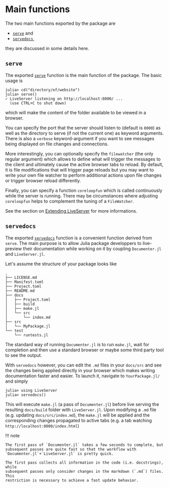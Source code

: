 # Main functions

The two main functions exported by the package are
* [`serve`](@ref) and
* [`servedocs`](@ref),

they are discussed in some details here.

## `serve`

The exported [`serve`](@ref) function is the main function of the package.
The basic usage is

```julia-repl
julia> cd("directory/of/website")
julia> serve()
✓ LiveServer listening on http://localhost:8000/ ...
  (use CTRL+C to shut down)
```

which will make the content of the folder available to be viewed in a browser.

You can specify the port that the server should listen to (default is `8000`) as well as the directory to serve (if not the current one) as keyword arguments.
There is also a `verbose` keyword-argument if you want to see messages being displayed on file changes and
connections.

More interestingly, you can optionally specify the `filewatcher` (the only
regular argument) which allows to define what will trigger the messages to the client and ultimately cause the active browser tabs to reload.
By default, it is file modifications that will trigger page reloads but you may want to write your own file watcher to perform additional actions upon file changes or trigger browser reload differently.

Finally, you can specify a function `coreloopfun` which is called continuously while the server is running.
There may be circumstances where adjusting `coreloopfun` helps to complement the tuning of a `FileWatcher`.

See the section on [Extending LiveServer](@ref) for more informations.

## `servedocs`

The exported [`servedocs`](@ref) function is a convenient function derived from `serve`.
The main purpose is to allow Julia package developpers to live-preview their documentation while working on it by coupling `Documenter.jl` and `LiveServer.jl`.

Let's assume the structure of your package looks like

```
.
├── LICENSE.md
├── Manifest.toml
├── Project.toml
├── README.md
├── docs
│   ├── Project.toml
│   ├── build
│   ├── make.jl
│   └── src
│       └── index.md
├── src
│   └── MyPackage.jl
└── test
    └── runtests.jl

```

The standard way of running `Documenter.jl` is to run `make.jl`, wait for completion and then use a standard browser or maybe some third party tool to see the output.

With `servedocs` however, you can edit the `.md` files in your `docs/src` and see the changes being applied directly in your browser which makes writing documentation faster and easier.
To launch it, navigate to `YourPackage.jl/` and simply

```julia-repl
julia> using LiveServer
julia> servedocs()
```

This will execute `make.jl` (a pass of `Documenter.jl`) before live serving the resulting `docs/build` folder with `LiveServer.jl`.
Upon modifying a `.md` file (e.g. updating `docs/src/index.md`), the `make.jl` will be applied and the corresponding changes propagated to active tabs (e.g. a tab watching `http://localhost:8000/index.html`)

!!! note

    The first pass of `Documenter.jl` takes a few seconds to complete, but subsequent passes are quite fast so that the workflow with `Documenter.jl`+`LiveServer.jl` is pretty quick.

    The first pass collects all information in the code (i.e. docstrings), while
    subsequent passes only consider changes in the markdown (`.md`) files. This
    restriction is necessary to achieve a fast update behavior.
